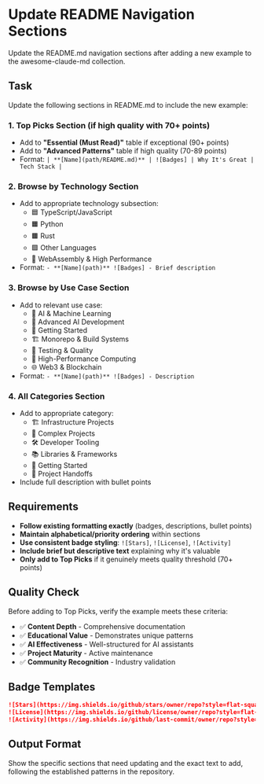 # Update README Navigation Sections

Update the README.md navigation sections after adding a new example to the awesome-claude-md collection.

## Task

Update the following sections in README.md to include the new example:

### 1. Top Picks Section (if high quality with 70+ points)
- Add to **"Essential (Must Read)"** table if exceptional (90+ points)
- Add to **"Advanced Patterns"** table if high quality (70-89 points)
- Format: `| **[Name](path/README.md)** | ![Badges] | Why It's Great | Tech Stack |`

### 2. Browse by Technology Section
- Add to appropriate technology subsection:
  - 🟦 TypeScript/JavaScript
  - 🟧 Python
  - 🟫 Rust
  - 🟪 Other Languages
  - 🔧 WebAssembly & High Performance
- Format: `- **[Name](path)** ![Badges] - Brief description`

### 3. Browse by Use Case Section
- Add to relevant use case:
  - 🤖 AI & Machine Learning
  - 🧠 Advanced AI Development
  - 🚀 Getting Started
  - 🏗️ Monorepo & Build Systems
  - 🧪 Testing & Quality
  - 🔧 High-Performance Computing
  - 🌐 Web3 & Blockchain
- Format: `- **[Name](path)** ![Badges] - Description`

### 4. All Categories Section
- Add to appropriate category:
  - 🏗️ Infrastructure Projects
  - 🏢 Complex Projects
  - 🛠️ Developer Tooling
  - 📚 Libraries & Frameworks
  - 🚀 Getting Started
  - 🔄 Project Handoffs
- Include full description with bullet points

## Requirements

- **Follow existing formatting exactly** (badges, descriptions, bullet points)
- **Maintain alphabetical/priority ordering** within sections
- **Use consistent badge styling**: `![Stars]`, `![License]`, `![Activity]`
- **Include brief but descriptive text** explaining why it's valuable
- **Only add to Top Picks** if it genuinely meets quality threshold (70+ points)

## Quality Check

Before adding to Top Picks, verify the example meets these criteria:
- ✅ **Content Depth** - Comprehensive documentation
- ✅ **Educational Value** - Demonstrates unique patterns
- ✅ **AI Effectiveness** - Well-structured for AI assistants
- ✅ **Project Maturity** - Active maintenance
- ✅ **Community Recognition** - Industry validation

## Badge Templates

```markdown
![Stars](https://img.shields.io/github/stars/owner/repo?style=flat-square&logo=github)
![License](https://img.shields.io/github/license/owner/repo?style=flat-square)
![Activity](https://img.shields.io/github/last-commit/owner/repo?style=flat-square)
```

## Output Format

Show the specific sections that need updating and the exact text to add, following the established patterns in the repository.

